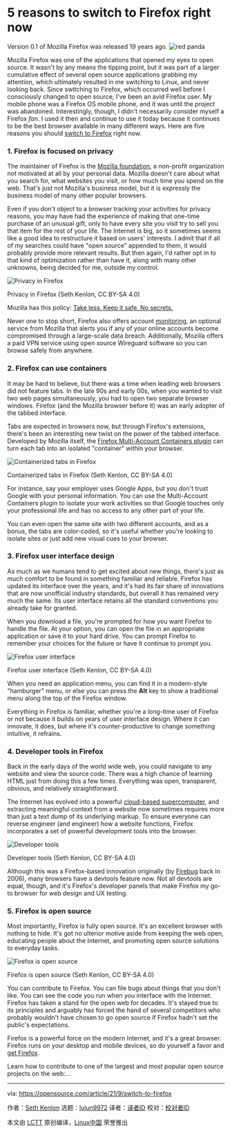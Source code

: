 [#]: subject: "5 reasons to switch to Firefox right now"
[#]: via: "https://opensource.com/article/21/9/switch-to-firefox"
[#]: author: "Seth Kenlon https://opensource.com/users/seth"
[#]: collector: "lujun9972"
[#]: translator: " "
[#]: reviewer: " "
[#]: publisher: " "
[#]: url: " "

5 reasons to switch to Firefox right now
======
Version 0.1 of Mozilla Firefox was released 19 years ago.
![red panda][1]

Mozilla Firefox was one of the applications that opened my eyes to open source. It wasn't by any means the tipping point, but it was part of a larger cumulative effect of several open source applications grabbing my attention, which ultimately resulted in me switching to Linux, and never looking back. Since switching to Firefox, which occurred well before I consciously changed to open source, I've been an avid Firefox user. My mobile phone was a Firefox OS mobile phone, and it was until the project was abandoned. Interestingly, though, I didn't necessarily consider myself a Firefox _fan_. I used it then and continue to use it today because it continues to be the best browser available in many different ways. Here are five reasons you should [switch to Firefox][2] right now.

### 1\. Firefox is focused on privacy

The maintainer of Firefox is the [Mozilla foundation][3], a non-profit organization not motivated at all by your personal data. Mozilla doesn't care about what you search for, what websites you visit, or how much time you spend on the web. That's just not Mozilla's business model, but it is expressly the business model of many other popular browsers.

Even if you don't object to a browser tracking your activities for privacy reasons, you may have had the experience of making that one-time purchase of an unusual gift, only to have every site you visit try to sell you that item for the rest of your life. The Internet is big, so it sometimes seems like a good idea to restructure it based on users' interests. I admit that if all of my searches could have "open source" appended to them, it would probably provide more relevant results. But then again, I'd rather opt in to that kind of optimization rather than have it, along with many other unknowns, being decided for me, outside my control.

![Privacy in Firefox][4]

Privacy in Firefox (Seth Kenlon, CC BY-SA 4.0) 

Mozilla has this policy: [Take less. Keep it safe. No secrets.][5]

Never one to stop short, Firefox also offers account [monitoring][6], an optional service from Mozilla that alerts you if any of your online accounts become compromised through a large-scale data breach. Additionally, Mozilla offers a paid VPN service using open source Wireguard software so you can browse safely from anywhere.

### 2\. Firefox can use containers

It may be hard to believe, but there was a time when leading web browsers did not feature tabs. In the late 90s and early 00s, when you wanted to visit two web pages simultaneously, you had to open two separate browser windows. Firefox (and the Mozilla browser before it) was an early adopter of the tabbed interface.

Tabs are expected in browsers now, but through Firefox's extensions, there's been an interesting new twist on the power of the tabbed interface. Developed by Mozilla itself, the [Firefox Multi-Account Containers plugin][7] can turn each tab into an isolated "container" within your browser.

![Containerized tabs in Firefox][8]

Containerized tabs in Firefox (Seth Kenlon, CC BY-SA 4.0) 

For instance, say your employer uses Google Apps, but you don't trust Google with your personal information. You can use the Multi-Account Containers plugin to isolate your work activities so that Google touches only your professional life and has no access to any other part of your life.

You can even open the same site with two different accounts, and as a bonus, the tabs are color-coded, so it's useful whether you're looking to isolate sites or just add new visual cues to your browser.

### 3\. Firefox user interface design

As much as we humans tend to get excited about new things, there's just as much comfort to be found in something familiar and reliable. Firefox has updated its interface over the years, and it's had its fair share of innovations that are now unofficial industry standards, but overall it has remained very much the same. Its user interface retains all the standard conventions you already take for granted.

When you download a file, you're prompted for how you want Firefox to handle the file. At your option, you can open the file in an appropriate application or save it to your hard drive. You can prompt Firefox to remember your choices for the future or have it continue to prompt you.

![Firefox user interface][9]

Firefox user interface (Seth Kenlon, CC BY-SA 4.0)

When you need an application menu, you can find it in a modern-style "hamburger" menu, or else you can press the **Alt** key to show a traditional menu along the top of the Firefox window.

Everything in Firefox is familiar, whether you're a long-time user of Firefox or not because it builds on years of user interface design. Where it can innovate, it does, but where it's counter-productive to change something intuitive, it refrains.

### 4\. Developer tools in Firefox

Back in the early days of the world wide web, you could navigate to any website and view the source code. There was a high chance of learning HTML just from doing this a few times. Everything was open, transparent, obvious, and relatively straightforward.

The Internet has evolved into a powerful [cloud-based supercomputer][10], and extracting meaningful context from a website now sometimes requires more than just a text dump of its underlying markup. To ensure everyone can reverse engineer (and engineer) how a website functions, Firefox incorporates a set of powerful development tools into the browser.

![Developer tools][11]

Developer tools (Seth Kenlon, CC BY-SA 4.0) 

Although this was a Firefox-based innovation originally (by [Firebug][12] back in 2006), many browsers have a devtools feature now. Not all devtools are equal, though, and it's Firefox's developer panels that make Firefox my go-to browser for web design and UX testing.

### 5\. Firefox is open source

Most importantly, Firefox is fully open source. It's an excellent browser with nothing to hide. It's got no ulterior motive aside from keeping the web open, educating people about the Internet, and promoting open source solutions to everyday tasks.

![Firefox is open source][13]

Firefox is open source (Seth Kenlon, CC BY-SA 4.0) 

You can contribute to Firefox. You can file bugs about things that you don't like. You can see the code you run when you interface with the Internet. Firefox has taken a stand for the open web for decades. It's stayed true to its principles and arguably has forced the hand of several competitors who probably wouldn't have chosen to go open source if Firefox hadn't set the public's expectations.

Firefox is a powerful force on the modern Internet, and it's a great browser. Firefox runs on your desktop and mobile devices, so do yourself a favor and [get Firefox][14].

Learn how to contribute to one of the largest and most popular open source projects on the web:...

--------------------------------------------------------------------------------

via: https://opensource.com/article/21/9/switch-to-firefox

作者：[Seth Kenlon][a]
选题：[lujun9972][b]
译者：[译者ID](https://github.com/译者ID)
校对：[校对者ID](https://github.com/校对者ID)

本文由 [LCTT](https://github.com/LCTT/TranslateProject) 原创编译，[Linux中国](https://linux.cn/) 荣誉推出

[a]: https://opensource.com/users/seth
[b]: https://github.com/lujun9972
[1]: https://opensource.com/sites/default/files/styles/image-full-size/public/lead-images/redpanda_firefox_pet_animal.jpg?itok=aSpKsyna (red panda)
[2]: http://getfirefox.org
[3]: https://foundation.mozilla.org/en/
[4]: https://opensource.com/sites/default/files/firefox-privacy.jpg
[5]: https://blog.mozilla.org/en/products/firefox/firefox-data-privacy-promise/
[6]: https://monitor.firefox.com
[7]: https://github.com/mozilla/multi-account-containers#readme
[8]: https://opensource.com/sites/default/files/firefox-container.jpg
[9]: https://opensource.com/sites/default/files/screenshot_from_2021-09-16_12-13-14.png
[10]: https://www.redhat.com/en/products/open-hybrid-cloud
[11]: https://opensource.com/sites/default/files/firefox-dev.jpg
[12]: https://getfirebug.com/
[13]: https://opensource.com/sites/default/files/firefox-open.jpg
[14]: http://getfirefox.com
